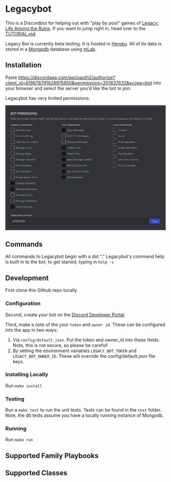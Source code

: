 # Legacybot
This is a Discordbot for helping out with "play by post" games of [Legacy: Life Among the Ruins](https://ufopress.co.uk/our-games/legacy-life-among-ruins/). If you want to jump right in, head over to the [TUTORIAL.md](TUTORIAL.md). 

Legacy Bot is currently beta testing. It is hosted in [Heroku](https://www.heroku.com/home). All of its data is stored in a [Mongodb](https://www.mongodb.com/) database using [mLab](https://elements.heroku.com/addons/mongolab). 


## Installation
Paste https://discordapp.com/api/oauth2/authorize?client_id=619678791626915850&permissions=201837632&scope=bot into your browser and select the server you'd like the bot to join.

Legacybot has very limited permissions:

![permissions](assets/screenshots/bot-permissions.png)

## Commands
All commands to Legacybot begin with a dot "."  Legacybot's command help is built in to the bot; to get started, typing in `help -c`


## Development
First clone this Github repo locally.

### Configuration
Second, create your bot on the [Discord Developer Portal](https://discordapp.com/developers/applications/). 

Third, make a note of the your `token` and `owner id`. These can be configured into the app in two ways:

1) Via `config/default.json`. Put the token and owner_id into these fields. Note, this is not secure, so please be careful!
2) By setting the environment variables `LEGACY_BOT_TOKEN` and `LEGACY_BOT_OWNER_ID`. These will override the config/default.json file keys. 

### Installing Locally
Run `make install`

### Testing
Run a `make test` to run the unit tests. Tests can be found in the `test` folder. Note, the db tests assume you have a locally running instance of Mongodb. 

### Running
Run `make run`

## Supported Family Playbooks

## Supported Classes 


